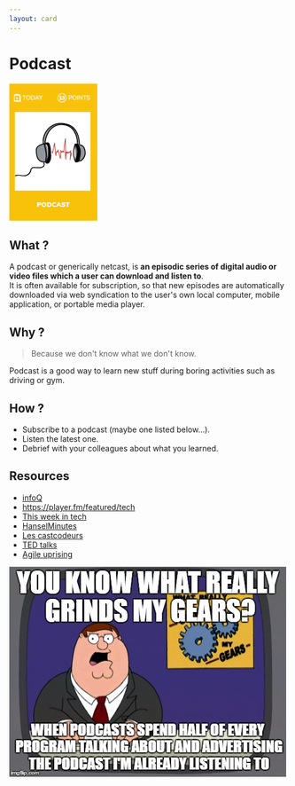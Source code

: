 ```yaml
---
layout: card
---
```


# Podcast
![Craft podcasts](images/podcast.png)  

## What ?
A podcast or generically netcast, is **an episodic series of digital audio or video files which a user can download and listen to**.  
It is often available for subscription, so that new episodes are automatically downloaded via web syndication to the user's own local computer, mobile application, or portable media player.  

## Why ?
> Because we don't know what we don't know.  

Podcast is a good way to learn new stuff during boring activities such as driving or gym. 

## How ?
* Subscribe to a podcast (maybe one listed below...).
* Listen the latest one.
* Debrief with your colleagues about what you learned.

## Resources
* [infoQ](https://www.infoq.com/Software_Craftsmanship/podcasts/)
* https://player.fm/featured/tech
* [This week in tech](https://twit.tv/shows/this-week-in-tech)
* [HanselMinutes](https://www.hanselminutes.com/)
* [Les castcodeurs](https://lescastcodeurs.com/)
* [TED talks](https://www.ted.com/about/programs-initiatives/ted-talks/ted-talks-audio)
* [Agile uprising](http://podcast.agileuprising.com/)

![Craft podcasts](images/craft-podcast1.jpg)  
